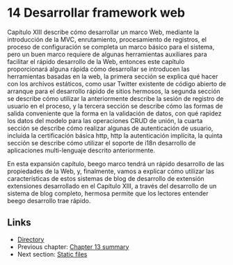 # 14 Desarrollar framework web

Capítulo XIII describe cómo desarrollar un marco Web, mediante la introducción de la MVC, enrutamiento, procesamiento de registros, el proceso de configuración se completa un marco básico para el sistema, pero un buen marco requiere de algunas herramientas auxiliares para facilitar el rápido desarrollo de la Web, entonces este capítulo proporcionará alguna rápida cómo desarrollar se introducen las herramientas basadas en la web, la primera sección se explica qué hacer con los archivos estáticos, como usar Twitter existente de código abierto de arranque para el desarrollo rápido de sitios hermosos, la segunda sección se describe cómo utilizar la anteriormente describe la sesión de registro de usuario en el proceso, y la tercera sección se describe cómo las formas de salida conveniente que la forma en la validación de datos, con qué rapidez los datos del modelo para las operaciones CRUD de unión, la cuarta sección se describe cómo realizar algunas de autenticación de usuario, incluida la certificación básica http, http la autenticación implícita, la quinta sección se describe cómo utilizar el soporte de i18n desarrollo de aplicaciones multi-lenguaje descrito anteriormente.

En esta expansión capítulo, beego marco tendrá un rápido desarrollo de las propiedades de la Web, y, finalmente, vamos a explicar cómo utilizar las características de estos sistemas de blog de desarrollo de extensión extensiones desarrollado en el Capítulo XIII, a través del desarrollo de un sistema de blog completo, hermosa permite que los lectores entender beego desarrollo trae rápido.
## Links

- [Directory](preface.md)
- Previous chapter: [Chapter 13 summary](13.6.md)
- Next section: [Static files](14.1.md)
